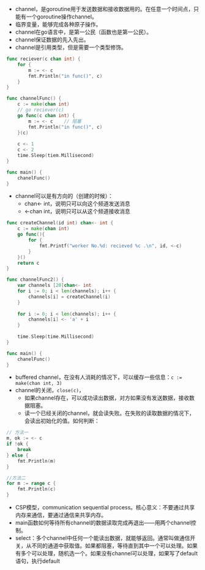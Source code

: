 * channel，是goroutine用于发送数据和接收数据用的。在任意一个时间点，只能有一个goroutine操作channel。
* 临界变量，能够完成各种原子操作。
* channel在go语言中，是第一公民（函数也是第一公民）。
* channel保证数据的先入先出。
* channel是引用类型，但是需要一个类型修饰。
```go
func reciever(c chan int) {
    for {
        m := <- c
        fmt.Println("in func()", c)
    }
}

func channelFunc() {
    c := make(chan int)
    // go reciever(c)
    go func(c chan int) {
        m := <- c    // 阻塞
        fmt.Println("in func()", c)
    }(c)
    
    c <- 1
    c <- 2
    time.Sleep(tiem.Millisecond)
}

func main() {
    chanelFunc()
}
```

* channel可以是有方向的（创建的时候）：
    * chan<- int，说明只可以向这个频道发送消息
    * <-chan int，说明只可以从这个频道接收消息
```go
func createChannel(id int) chan<- int {
    c := make(chan int)
    go func(){
        for {
            fmt.Printf("worker No.%d: recieved %c .\n", id, <-c)
        }
    }()
    return c 
}

func channelFunc2() {
    var channels [20]chan<- int
    for i := 0; i < len(channels); i++ {
        channels[i] = createChannel(i)
    }
    
    for i := 0; i < len(channels); i++ {
        channels[i] <- 'a' + i
    }
    
    time.Sleep(time.Millisecond)
}

func main() {
    chanelFunc()
}
```

* buffered channel，在没有人消耗的情况下，可以缓存一些信息：` c := make(chan int, 3) `
* channel的关闭，` close(c) `，
    * 如果channel存在，可以成功读出数据，对方如果没有发送数据，接收数据阻塞。
    * 读一个已经关闭的channel，就会读失败。在失败的读取数据的情况下，会读出初始化的值。如何判断：

```go
// 方法一
m, ok := <- c
if !ok {
    break
} else {
    fmt.Println(m)
}

//方法二
for m := range c {
    fmt.Println(c)
}
```

* CSP模型，communication sequential process。核心意义：不要通过共享内存来通信，要通过通信来共享内存。
* main函数如何等待所有channel的数据读取完成再退出——用两个channel控制。
* select：多个channel中任何一个能读出数据，就能够返回。通常叫做通信开关，从不同的通道中获取值。如果都阻塞，等待直到其中一个可以处理。如果有多个可以处理，随机选一个。如果没有channel可以处理，如果写了default语句，执行default
